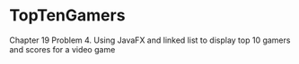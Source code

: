 # TopTenGamers
Chapter 19 Problem 4. Using JavaFX and linked list to display top 10 gamers and scores for a video game

